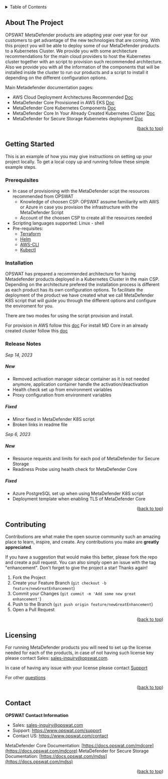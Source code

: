 <!-- TABLE OF CONTENTS -->
<details>
  <summary>Table of Contents</summary>
  <ol>
    <li>
      <a href="#about-the-project">About The Project</a>
    </li>
    <li>
      <a href="#getting-started">Getting Started</a>
      <ul>
        <li><a href="#prerequisites">Prerequisites</a></li>
        <li><a href="#installation">Installation</a></li>
        <li><a href="#relese-notes">Release Notes</a></li>
      </ul>
    </li>
    <li><a href="#contributing">Contributing</a></li>
    <li><a href="#license">License</a></li>
    <li><a href="#contact">Contact</a></li>
  </ol>
</details>



<!-- ABOUT THE PROJECT -->
## About The Project

OPSWAT MetaDefender products are adapting year over year for our customers to get advantage of the new technologies that are coming. With this project you will be able to deploy some of our MetaDefender products to a Kubernetes Cluster. We provide you with some architecture recommendations for the main cloud providers to host the Kubernetes cluster together with an script to provision such recommended architecture. Also we provide you with all the information of the components that will be installed inside the cluster to run our products and a script to install it depending on the different configuration options.


Main Metadefender documentation pages:

* AWS Cloud Deployment Architectures Recommended [Doc](https://docs.opswat.com/mdcore/cloud-deployment/recommended-architectures-in-aws)
* MetaDefender Core Provisioned in AWS EKS [Doc](https://docs.opswat.com/mdcore/cloud-deployment/eks-cluster-architecture)
* MetaDefender Core Kubernetes Components [Doc](https://docs.opswat.com/mdcore/kubernetes-configuration/kubernetes-components)
* MetaDefender Core In Your Already Created Kubernetes Cluster [Doc](https://docs.opswat.com/mdcore/kubernetes-configuration/metadefender-core-in-your-already-created-k8s)
* MetaDefender for Secure Storage Kubernetes deployment [Doc](https://docs.opswat.com/mdss/installation/kubernetes-deployment)

<p align="right">(<a href="#top">back to top</a>)</p>



<!-- GETTING STARTED -->
## Getting Started

This is an example of how you may give instructions on setting up your project locally.
To get a local copy up and running follow these simple example steps.

### Prerequisites

* In case of provisioning with the MetaDefender scipt the resources recommended from OPSWAT 
    * Knowledge of choosen CSP: OPSWAT assume familiarity with AWS or Azure in case you provision the infrastructure with the MetaDefender Script  
    * Account of the choosen CSP to create all the resources needed 
* Scripting languages supported: Linux - shell
* Pre-requisites:
    * [Terraform](https://learn.hashicorp.com/tutorials/terraform/install-cli)
    * [Helm](https://helm.sh/docs/intro/install/)
    * [AWS-CLI](https://docs.aws.amazon.com/cli/latest/userguide/getting-started-install.html)
    * [Kubectl](https://kubernetes.io/docs/tasks/tools/#kubectl)


### Installation

 OPSWAT has prepared a recommended architecture for having Metadefender products deployed in a Kubernetes Cluster in the main CSP. 
 Depending on the architecture prefered the installation process is different as each product has its own configuration options. To facilitate the deployment of the product we have created what we call MetaDefender K8S script that will guide you through the different options and configure the enviroment for you. 

 There are two modes for using the script provision and install. 

 For provision in AWS follow this [doc](https://docs.opswat.com/mdcore/cloud-deployment/metadefender-core-provisioned-in-aws-eks)
 For install MD Core in an already created cluster follow this [doc](https://docs.opswat.com/mdcore/kubernetes-configuration/metadefender-core-in-your-already-created-k8s)

### Release Notes

*Sep 14, 2023*

##### New

- Removed activation manager sidecar container as it is not needed anymore, application container handle the activation/deactivation
- Health check set up from environment variables
- Proxy configuration from environment variables 

##### Fixed

- Minor fixed in MetaDefender K8S script
- Broken links in readme file


*Sep 6, 2023*

##### New

- Resource requests and limits for each pod of MetaDefender for Secure Storage
- Readiness Probe using health check for MetaDefender Core
  
##### Fixed
- Azure PostgreSQL set up when using MetaDefender K8S script
- Deployment template when enabling TLS of MetaDefender Core

<p align="right">(<a href="#top">back to top</a>)</p>



<!-- CONTRIBUTING -->
## Contributing

Contributions are what make the open source community such an amazing place to learn, inspire, and create. Any contributions you make are **greatly appreciated**.

If you have a suggestion that would make this better, please fork the repo and create a pull request. You can also simply open an issue with the tag "enhancement".
Don't forget to give the project a star! Thanks again!

1. Fork the Project
2. Create your Feature Branch (`git checkout -b feature/newGreatEnhancement`)
3. Commit your Changes (`git commit -m 'Add some new great enhancement'`)
4. Push to the Branch (`git push origin feature/newGreatEnhancement`)
5. Open a Pull Request

<p align="right">(<a href="#top">back to top</a>)</p>


<!-- LICENSE -->
## Licensing

For running MetaDefender products you will need to set up the license needed for each of the products, in case of not having such license key please contact Sales: sales-inquiry@opswat.com. 

In case of having any issue with your license please contact [Support](https://www.opswat.com/support)

For other [questions](https://www.opswat.com/contact)


<p align="right">(<a href="#top">back to top</a>)</p>


<!-- CONTACT -->
## Contact

**OPSWAT Contact Information**

* Sales: sales-inquiry@opswat.com
* Support: https://www.opswat.com/support
* Contact US: https://www.opswat.com/contact

MetaDefender Core Documentation: [https://docs.opswat.com/mdcore](https://docs.opswat.com/mdcore)
MetaDefender for Secure Storage Documentation: [https://docs.opswat.com/mdss](https://docs.opswat.com/mdss)

<p align="right">(<a href="#top">back to top</a>)</p>
